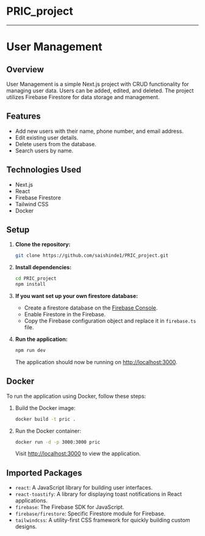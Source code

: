 # PRIC_project


---

# User Management

## Overview
User Management is a simple Next.js project with CRUD functionality for managing user data. Users can be added, edited, and deleted. The project utilizes Firebase Firestore for data storage and management.

## Features
- Add new users with their name, phone number, and email address.
- Edit existing user details.
- Delete users from the database.
- Search users by name.

## Technologies Used
- Next.js
- React
- Firebase Firestore
- Tailwind CSS
- Docker

## Setup
1. **Clone the repository:**
   ```bash
   git clone https://github.com/saishinde1/PRIC_project.git
   ```

2. **Install dependencies:**
   ```bash
   cd PRIC_project
   npm install
   ```

3. **If you want set up your own firestore database:**
   - Create a firestore database on the [Firebase Console](https://console.firebase.google.com/).
   - Enable Firestore in the Firebase. 
   - Copy the Firebase configuration object and replace it in `firebase.ts` file.

4. **Run the application:**
   ```bash
   npm run dev
   ```
   The application should now be running on [http://localhost:3000](http://localhost:3000).

## Docker
To run the application using Docker, follow these steps:
1. Build the Docker image:
   ```bash
   docker build -t pric .
   ```

2. Run the Docker container:
   ```bash
   docker run -d -p 3000:3000 pric
   ```
   Visit [http://localhost:3000](http://localhost:3000) to view the application.

## Imported Packages
- `react`: A JavaScript library for building user interfaces.
- `react-toastify`: A library for displaying toast notifications in React applications.
- `firebase`: The Firebase SDK for JavaScript.
- `firebase/firestore`: Specific Firestore module for Firebase.
- `tailwindcss`: A utility-first CSS framework for quickly building custom designs.
